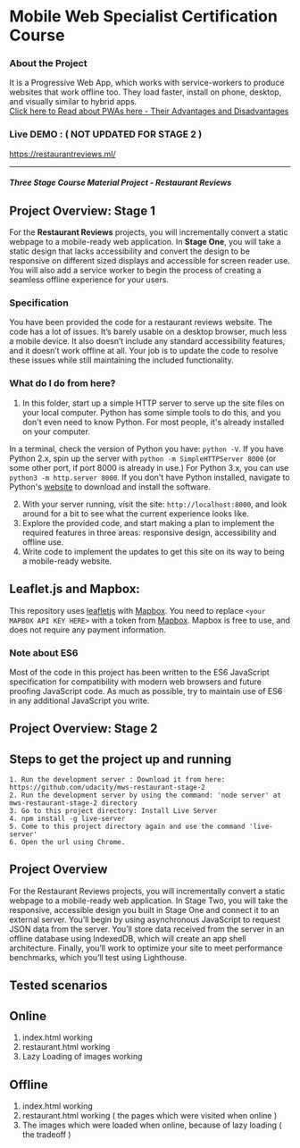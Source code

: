 # Mobile Web Specialist Certification Course

### About the Project

It is a Progressive Web App, which works with service-workers to produce websites that work offline too. They load faster, install on phone, desktop, and visually similar to hybrid apps.<br>
<a href="https://tharunshiv.ml/pwas-adv-disadv/tharunshiv/">Click here to Read about PWAs here - Their Advantages and Disadvantages</a>

### Live DEMO : ( NOT UPDATED FOR STAGE 2 )

<a href="https://restaurantreviews.ml/">https://restaurantreviews.ml/</a>

---

#### _Three Stage Course Material Project - Restaurant Reviews_

## Project Overview: Stage 1

For the **Restaurant Reviews** projects, you will incrementally convert a static webpage to a mobile-ready web application. In **Stage One**, you will take a static design that lacks accessibility and convert the design to be responsive on different sized displays and accessible for screen reader use. You will also add a service worker to begin the process of creating a seamless offline experience for your users.

### Specification

You have been provided the code for a restaurant reviews website. The code has a lot of issues. It’s barely usable on a desktop browser, much less a mobile device. It also doesn’t include any standard accessibility features, and it doesn’t work offline at all. Your job is to update the code to resolve these issues while still maintaining the included functionality.

### What do I do from here?

1. In this folder, start up a simple HTTP server to serve up the site files on your local computer. Python has some simple tools to do this, and you don't even need to know Python. For most people, it's already installed on your computer.

In a terminal, check the version of Python you have: `python -V`. If you have Python 2.x, spin up the server with `python -m SimpleHTTPServer 8000` (or some other port, if port 8000 is already in use.) For Python 3.x, you can use `python3 -m http.server 8000`. If you don't have Python installed, navigate to Python's [website](https://www.python.org/) to download and install the software.

2. With your server running, visit the site: `http://localhost:8000`, and look around for a bit to see what the current experience looks like.
3. Explore the provided code, and start making a plan to implement the required features in three areas: responsive design, accessibility and offline use.
4. Write code to implement the updates to get this site on its way to being a mobile-ready website.

## Leaflet.js and Mapbox:

This repository uses [leafletjs](https://leafletjs.com/) with [Mapbox](https://www.mapbox.com/). You need to replace `<your MAPBOX API KEY HERE>` with a token from [Mapbox](https://www.mapbox.com/). Mapbox is free to use, and does not require any payment information.

### Note about ES6

Most of the code in this project has been written to the ES6 JavaScript specification for compatibility with modern web browsers and future proofing JavaScript code. As much as possible, try to maintain use of ES6 in any additional JavaScript you write.

## Project Overview: Stage 2

## Steps to get the project up and running

    1. Run the development server : Download it from here: https://github.com/udacity/mws-restaurant-stage-2
    2. Run the development server by using the command: 'node server' at mws-restaurant-stage-2 directory
    3. Go to this project directory: Install Live Server
    4. npm install -g live-server
    5. Come to this project directory again and use the command 'live-server'
    6. Open the url using Chrome.

## Project Overview

For the Restaurant Reviews projects, you will incrementally convert a static webpage to a mobile-ready web application. In Stage Two, you will take the responsive, accessible design you built in Stage One and connect it to an external server. You’ll begin by using asynchronous JavaScript to request JSON data from the server. You’ll store data received from the server in an offline database using IndexedDB, which will create an app shell architecture. Finally, you’ll work to optimize your site to meet performance benchmarks, which you’ll test using Lighthouse.

## Tested scenarios

## Online

1. index.html working
2. restaurant.html working
3. Lazy Loading of images working

## Offline

1. index.html working
2. restaurant.html working ( the pages which were visited when online )
3. The images which were loaded when online, because of lazy loading ( the tradeoff )
